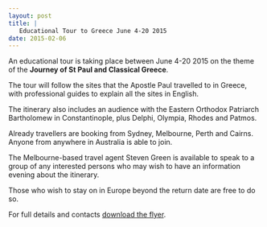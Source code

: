 ```yaml
---
layout: post
title: |
   Educational Tour to Greece June 4-20 2015
date: 2015-02-06
---
```


An educational tour is taking place between June 4-20 2015 on the theme
of the **Journey of St Paul and Classical Greece**.

The tour
will follow the sites that the Apostle Paul travelled to in Greece, with
professional guides to explain all the sites in English.

The
itinerary also includes an audience with the Eastern Orthodox Patriarch
Bartholomew in Constantinople, plus Delphi, Olympia, Rhodes and
Patmos.

Already travellers are booking from Sydney,
Melbourne, Perth and Cairns. Anyone from anywhere in Australia is able
to join.

The Melbourne-based travel agent Steven Green is
available to speak to a group of any interested persons who may wish to
have an information evening about the itinerary.

Those who
wish to stay on in Europe beyond the return date are free to do
so.

For full details and contacts [download the
flyer](http://www.aabs.org.au/wp-content/uploads/2015/02/educationaltourofgreecejune2015.pdf).
